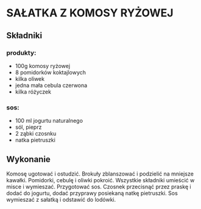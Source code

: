 # SAŁATKA Z KOMOSY RYŻOWEJ
## Składniki

###  produkty:
* 100g komosy ryżowej 
* 8 pomidorków koktajlowych
* kilka oliwek
* jedna mała cebula czerwona
* kilka różyczek 

### sos:
* 100 ml jogurtu naturalnego
* sól, pieprz
* 2 ząbki czosnku
* natka pietruszki

## Wykonanie
Komosę ugotować i ostudzić. Brokuły zblanszować i podzielić na mniejsze kawałki. Pomidorki, cebulę i oliwki pokroić. Wszystkie składniki umieścić w misce i wymieszać. Przygotować sos. Czosnek przecisnąć przez praskę i dodać do jogurtu, dodać przyprawy  posiekaną natkę pietruszki. Sos wymieszać z sałatką i odstawić do lodówki.